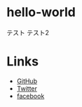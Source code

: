 # hello-world
テスト
テスト2

# Links
- [GitHub](https://github.com/)
- [Twitter](https://twitter.com/)
- [facebook](https://facebook.com/)
